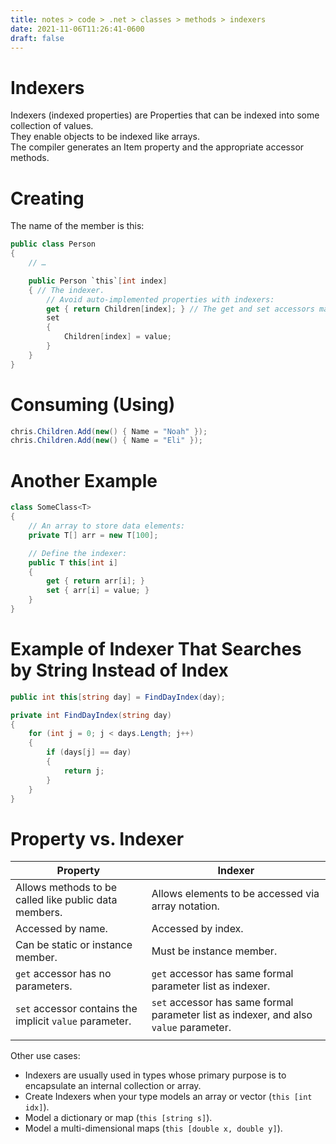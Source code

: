 ```yaml
---
title: notes > code > .net > classes > methods > indexers
date: 2021-11-06T11:26:41-0600
draft: false
---
```

# Indexers
Indexers (indexed properties) are Properties that can be indexed into some collection of values.  
They enable objects to be indexed like arrays.  
The compiler generates an Item property and the appropriate accessor methods.  

# Creating
The name of the member is this:  
```cs
public class Person
{
    // …

    public Person `this`[int index] 
    { // The indexer.
        // Avoid auto-implemented properties with indexers:
        get { return Children[index]; } // The get and set accessors make this indexer read-write.
        set 
        {
            Children[index] = value;
        }
    }
}
```

# Consuming (Using)
```cs
chris.Children.Add(new() { Name = "Noah" });
chris.Children.Add(new() { Name = "Eli" });
```

# Another Example
```cs
class SomeClass<T> 
{
    // An array to store data elements:
    private T[] arr = new T[100];

    // Define the indexer:
    public T this[int i] 
    {
        get { return arr[i]; }
        set { arr[i] = value; }
    }
}
```

# Example of Indexer That Searches by String Instead of Index
```cs
public int this[string day] = FindDayIndex(day);

private int FindDayIndex(string day) 
{
    for (int j = 0; j < days.Length; j++) 
    {
        if (days[j] == day) 
        {
            return j;
        }
    }
}
```

# Property vs. Indexer
| Property                                                                                                | Indexer                                                                                                                               |
|---------------------------------------------------------------------------------------------------------|---------------------------------------------------------------------------------------------------------------------------------------|
| Allows methods to be called like public data members.                                                   | Allows elements to be accessed via array notation.                                                                                    |
| Accessed by name.                                                                                       | Accessed by index.                                                                                                                    |
| Can be static or instance member.                                                                       | Must be instance member.                                                                                                              |
| `get` accessor has no parameters.                                               | `get` accessor has same formal parameter list as indexer.                                                     |
| `set` accessor contains the implicit `value` parameter. | `set` accessor has same formal parameter list as indexer, and also `value` parameter. |
|                                                                                                        |                                                                                                                                      |

Other use cases:
- Indexers are usually used in types whose primary purpose is to encapsulate an internal collection or array.
- Create Indexers when your type models an array or vector (`this [int idx]`).
- Model a dictionary or map (`this [string s]`).
- Model a multi-dimensional maps (`this [double x, double y]`).
